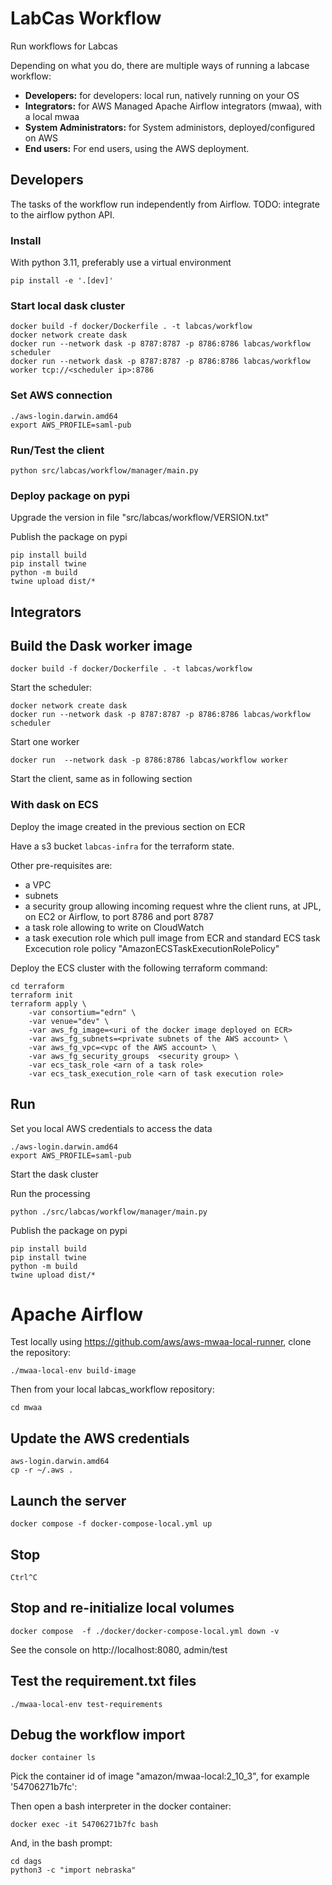 # LabCas Workflow

Run workflows for Labcas

Depending on what you do, there are multiple ways of running a labcase workflow:

- **Developers:** for developers: local run, natively running on your OS
- **Integrators:** for AWS Managed Apache Airflow integrators (mwaa), with a local mwaa
- **System Administrators:** for System administors, deployed/configured on AWS
- **End users:** For end users, using the AWS deployment.


## Developers

The tasks of the workflow run independently from Airflow. TODO: integrate to the airflow python API.

### Install

With python 3.11, preferably use a virtual environment


    pip install -e '.[dev]'

### Start local dask cluster

    docker build -f docker/Dockerfile . -t labcas/workflow
    docker network create dask
    docker run --network dask -p 8787:8787 -p 8786:8786 labcas/workflow scheduler
    docker run --network dask -p 8787:8787 -p 8786:8786 labcas/workflow worker tcp://<scheduler ip>:8786

### Set AWS connection

    ./aws-login.darwin.amd64
    export AWS_PROFILE=saml-pub

### Run/Test the client

    python src/labcas/workflow/manager/main.py

### Deploy package on pypi

Upgrade the version in file "src/labcas/workflow/VERSION.txt"

Publish the package on pypi

    pip install build
    pip install twine
    python -m build
    twine upload dist/*
   


## Integrators

## Build the Dask worker image


    docker build -f docker/Dockerfile . -t labcas/workflow

Start the scheduler:

    docker network create dask
    docker run --network dask -p 8787:8787 -p 8786:8786 labcas/workflow scheduler

Start one worker

    docker run  --network dask -p 8786:8786 labcas/workflow worker 


Start the client, same as in following section


### With dask on ECS

Deploy the image created in the previous section on ECR

Have a s3 bucket `labcas-infra` for the terraform state.

Other pre-requisites are:
 - a VPC
 - subnets
 - a security group allowing incoming request whre the client runs, at JPL, on EC2 or Airflow, to port 8786 and port 8787
 - a task role allowing to write on CloudWatch
 - a task execution role which pull image from ECR and standard ECS task Excecution role policy "AmazonECSTaskExecutionRolePolicy"
 

Deploy the ECS cluster with the following terraform command:

    cd terraform
    terraform init
    terraform apply \
        -var consortium="edrn" \
        -var venue="dev" \
        -var aws_fg_image=<uri of the docker image deployed on ECR>
        -var aws_fg_subnets=<private subnets of the AWS account> \
        -var aws_fg_vpc=<vpc of the AWS account> \
        -var aws_fg_security_groups  <security group> \
        -var ecs_task_role <arn of a task role>
        -var ecs_task_execution_role <arn of task execution role>

## Run

Set you local AWS credentials to access the data


    ./aws-login.darwin.amd64
    export AWS_PROFILE=saml-pub


Start the dask cluster


Run the processing


    python ./src/labcas/workflow/manager/main.py

Publish the package on pypi

    pip install build
    pip install twine
    python -m build
    twine upload dist/*


# Apache Airflow

Test locally using https://github.com/aws/aws-mwaa-local-runner, clone the repository:

    ./mwaa-local-env build-image

Then from your local labcas_workflow repository:

    cd mwaa

## Update the AWS credentials

    aws-login.darwin.amd64
    cp -r ~/.aws .

## Launch the server
 
    docker compose -f docker-compose-local.yml up

## Stop 

    Ctrl^C

## Stop and re-initialize local volumes

    docker compose  -f ./docker/docker-compose-local.yml down -v

    

See the console on http://localhost:8080, admin/test

## Test the requirement.txt files
 
    ./mwaa-local-env test-requirements

## Debug the workflow import

    docker container ls

Pick the container id of image "amazon/mwaa-local:2_10_3", for example '54706271b7fc':

Then open a bash interpreter in the docker container:

    docker exec -it 54706271b7fc bash

And, in the bash prompt:

    cd dags
    python3 -c "import nebraska"








